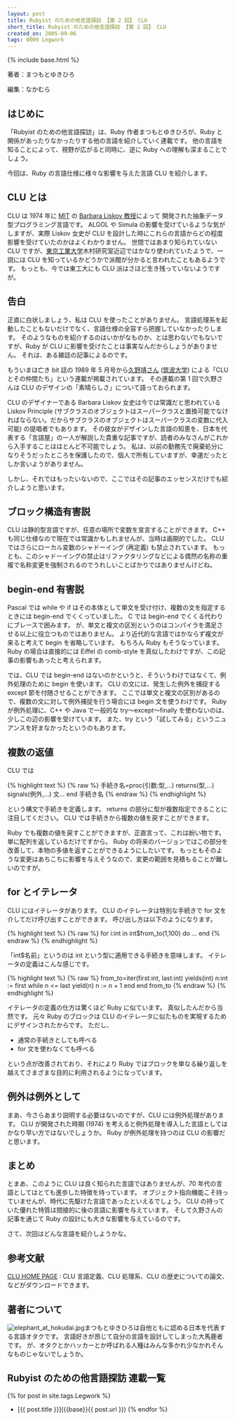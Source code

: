 ```yaml
---
layout: post
title: Rubyist のための他言語探訪 【第 2 回】 CLU
short_title: Rubyist のための他言語探訪 【第 2 回】 CLU
created_on: 2005-09-06
tags: 0009 Legwork
---
```

{% include base.html %}


著者：まつもとゆきひろ

編集：なかむら

## はじめに

「Rubyist のための他言語探訪」は、Ruby 作者まつもとゆきひろが、Ruby と関係があったりなかったりする他の言語を紹介していく連載です。
他の言語を知ることによって、視野が広がると同時に、逆に Ruby への理解も深まることでしょう。

今回は、Ruby の言語仕様に様々な影響を与えた言語 CLU を紹介します。

## CLU とは

CLU は 1974 年に [MIT](http://web.mit.edu/) の [Barbara Liskov 教授](http://www.pmg.csail.mit.edu/~liskov/)によって
開発された抽象データ型プログラミング言語です。
ALGOL や Simula の影響を受けているような気がしますが、実際 Liskov 女史が CLU を設計した時にこれらの言語からどの程度影響を受けていたのかはよくわかりません。
世間ではあまり知られていない CLU ですが、[東京工業大学](http://www.titech.ac.jp/home-j.html)木村研究室近辺ではかなり使われていたようで、一説には CLU を知っているかどうかで派閥が分かると言われたこともあるようです。
もっとも、今では東工大にも CLU 派はさほど生き残っていないようですが。

## 告白

正直に白状しましょう、私は CLU を使ったことがありません。
言語処理系を起動したこともないだけでなく、言語仕様の全容すら把握していなかったりします。
そのようなものを紹介するのはいかがなものか、とは思わないでもないですが、Ruby が CLU に影響を受けたことは事実なんだからしょうがありません。
それは、ある雑誌の記事によるのです。

もういまは亡き bit 誌の 1989 年 5 月号から[久野靖さん](http://www.gssm.otsuka.tsukuba.ac.jp/staff/kuno/index.html) ([筑波大学](http://www.tsukuba.ac.jp/)) による「CLU とその仲間たち」という連載が掲載されています。
その連載の第 1 回で久野さんは CLU のデザインの「素晴らしさ」について語っておられます。

CLU のデザイナーである Barbara Liskov 女史は今では常識だと思われている Liskov Principle (サブクラスのオブジェクトはスーパークラスと置換可能でなければならない。だからサブクラスのオブジェクトはスーパークラスの変数に代入可能) の提唱者でもあります。
その彼女がデザインした言語の知恵を、日本を代表する「言語屋」の一人が解説した貴重な記事ですが、読者のみなさんがこれから入手することはほとんど不可能でしょう。
私は、以前の勤務先で廃棄処分になりそうだったところを保護したので、個人で所有していますが、幸運だったとしか言いようがありません。

しかし、それではもったいないので、ここではその記事のエッセンスだけでも紹介しようと思います。

## ブロック構造有害説

CLU は静的型言語ですが、任意の場所で変数を宣言することができます。
C++ も同じ仕様なので現在では常識かもしれませんが、当時は画期的でした。
CLU ではさらにローカル変数のシャドーイング (再定義) も禁止されています。
もっとも、このシャドーイングの禁止はリファクタリングなどによる偶然の名称の重複で名称変更を強制されるのでうれしいことばかりではありませんけどね。

## begin-end 有害説

Pascal では while や if はその本体として単文を受け付け、複数の文を指定するときには begin-end でくくっていました。
C では begin-end でくくる代わりにブレースで囲みます。
が、単文と複文の区別というのはコンパイラを満足させる以上に役立つものではありません。
より近代的な言語ではかならず複文が来ると考えて begin を省略しています。
もちろん Ruby もそうなっています。
Ruby の場合は直接的には Eiffel の comb-style を真似したわけですが、この記事の影響もあったと考えられます。

では、CLU では begin-end はないのかというと、そういうわけではなくて、例外処理のために begin を使います。
CLU の文には、発生した例外を捕捉する except 節を付随させることができます。
ここでは単文と複文の区別があるので、複数の文に対して例外捕捉を行う場合には begin 文を使うわけです。
Ruby が例外処理に、C++ や Java で一般的な try〜except〜finally を使わないのは、少しこの辺の影響を受けています。
また、try という「試してみる」というニュアンスを好まなかったというのもあります。

## 複数の返値

CLU では

{% highlight text %}
{% raw %}
 手続き名=proc(引数:型,...) returns(型,...) signals(例外,...)
   文...
 end 手続き名
{% endraw %}
{% endhighlight %}


という構文で手続きを定義します。
returns の部分に型が複数指定できることに注目してください。
CLU では手続きから複数の値を戻すことができます。

Ruby でも複数の値を戻すことができますが、正直言って、これは紛い物です。
単に配列を返しているだけですから。
Ruby の将来のバージョンではこの部分を改善して、本物の多値を返すことができるようにしたいです。
もっともそのような変更はあちこちに影響を与えそうなので、変更の範囲を見積もることが難しいのですが。

## for とイテレータ

CLU にはイテレータがあります。
CLU のイテレータは特別な手続きで for 文を介してだけ呼び出すことができます。
呼び出し方は以下のようになります。

{% highlight text %}
{% raw %}
 for i:int in int$from_to(1,100) do
   ...
 end
{% endraw %}
{% endhighlight %}


「int$名前」というのは int という型に適用できる手続きを意味します。
イテレータの定義はこんな感じです。

{% highlight text %}
{% raw %}
 from_to=iter(first:int, last:int) yields(int)
   n:int := first
   while n <= last
     yield(n)
     n := n + 1
   end
 end from_to
{% endraw %}
{% endhighlight %}


イテレータの定義の仕方は驚くほど Ruby に似ています。
真似したんだから当然です。
元々 Ruby のブロックは CLU のイテレータに似たものを実現するためにデザインされたからです。
ただし、

* 通常の手続きとしても呼べる
* for 文を使わなくても呼べる


という点が改善されており、それにより Ruby ではブロックを単なる繰り返しを越えてさまざまな目的に利用されるようになっています。

## 例外は例外として

まあ、今さらあまり説明する必要はないのですが、CLU には例外処理があります。
CLU が開発された時期 (1974) を考えると例外処理を導入した言語としてはかなり早い方ではないでしょうか。
Ruby が例外処理を持つのは CLU の影響だと思います。

## まとめ

とまあ、このように CLU は良く知られた言語ではありませんが、70 年代の言語としてはとても進歩した特徴を持っています。
オブジェクト指向機能こそ持っていませんが、時代に先駆けた言語であったといえるでしょう。
CLU の持っていた優れた特質は間接的に後の言語に影響を与えています。
そして久野さんの記事を通じて Ruby の設計にも大きな影響を与えているのです。

さて、次回はどんな言語を紹介しようかな。

## 参考文献

[CLU HOME PAGE](http://www.pmg.csail.mit.edu/CLU.html)
: CLU 言語定義、CLU 処理系、CLU の歴史についての論文、などがダウンロードできます。

## 著者について

![elephant_at_hokudai.jpg]({{base}}{{site.baseurl}}/images/0009-Legwork/elephant_at_hokudai.jpg)まつもとゆきひろは自他ともに認める日本を代表する言語オタクです。
言語好きが昂じて自分の言語を設計してしまった大馬鹿者です。
が、オタクとかハッカーとか呼ばれる人種はみんな多かれ少なかれそんなものじゃないでしょうか。

## Rubyist のための他言語探訪 連載一覧

{% for post in site.tags.Legwork %}
  - [{{ post.title }}]({{base}}{{ post.url }})
{% endfor %}


